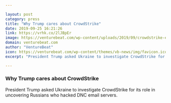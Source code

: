 ```yaml
---

layout: post
category: press
title: "Why Trump cares about CrowdStrike"
date: 2019-09-25 16:21:26
link: https://vrhk.co/2lJBpEr
image: https://venturebeat.com/wp-content/uploads/2019/09/crowdstrike-e1569425386668.jpeg?w=1200&strip=all
domain: venturebeat.com
author: "VentureBeat"
icon: https://venturebeat.com/wp-content/themes/vb-news/img/favicon.ico
excerpt: "President Trump asked Ukraine to investigate CrowdStrike for its role in uncovering Russians who hacked DNC email servers."

---
```


### Why Trump cares about CrowdStrike

President Trump asked Ukraine to investigate CrowdStrike for its role in uncovering Russians who hacked DNC email servers.